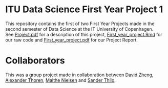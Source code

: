 # ITU Data Science First Year Project 1  
This repository contains the first of two First Year Projects made in the second semester of Data Science at the IT University of Copenhagen.  
See [Project.pdf](Project.pdf) for a description of this project, [First_year_project.Rmd](First_year_project.Rmd) for our raw code and [First_year_project.pdf](First_year_project.pdf) for our Project Report.  

# Collaborators
This was a group project made in collaboration between [David Zheng](https://github.com/davrepo), [Alexander Thoren](https://github.com/TheColorman), [Malthe Nielsen](https://github.com/Malthe-Nielsen) and [Sander Thilo](https://github.com/sanderengel).
